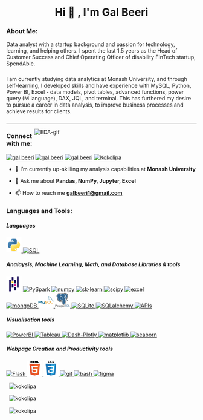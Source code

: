 <h1 align="center">Hi  👋 ,  I'm Gal Beeri</h1>

### About Me:
Data analyst with a startup background and passion for technology, learning, and helping others. I spent the last 1.5 years as the Head of Customer Success and Chief Operating Officer of disability FinTech startup, SpendAble. 
#####
I am currently studying data analytics at Monash University, and through self-learning, I developed skills and have experience with MySQL, Python, Power BI, Excel - data models, pivot tables, advanced functions, power query (M language), DAX, JQL, and terminal. This has furthered my desire to pursue a career in data analysis,  to improve business processes and achieve results for clients.
#####
----
<img align="right" alt="EDA-gif" width="430" src="https://miro.medium.com/v2/1*Owa2rsDG6Rwv1IM_RdsL3A.gif">



<h3 align="left">Connect with me:</h3>
<p align="left">
<a href="https://www.linkedin.com/in/gal-beeri" target="blank"><img align="center" src="https://raw.githubusercontent.com/rahuldkjain/github-profile-readme-generator/master/src/images/icons/Social/linked-in-alt.svg" alt="gal beeri" height="30" width="40" /></a>
<a href="https://stackoverflow.com/users/21672507/gal-beeri" target="blank"><img align="center" src="https://raw.githubusercontent.com/rahuldkjain/github-profile-readme-generator/master/src/images/icons/Social/stack-overflow.svg" alt="gal beeri" height="30" width="40" /></a>
<a href="https://www.kaggle.com/galbeeri" target="blank"><img align="center" src="https://raw.githubusercontent.com/rahuldkjain/github-profile-readme-generator/master/src/images/icons/Social/kaggle.svg" alt="gal beeri" height="30" width="40" /></a>
<a href="https://discord.gg/Kokolipa" target="blank"><img align="center" src="https://raw.githubusercontent.com/rahuldkjain/github-profile-readme-generator/master/src/images/icons/Social/discord.svg" alt="Kokolipa" height="30" width="40" /></a>
</p>

- 🌱 I’m currently up-skilling my analysis capabilities at **Monash University**

- 💬 Ask me about **Pandas, NumPy, Jupyter, Excel**

- 📫 How to reach me **galbeeri1@gmail.com**

<h3 align="left">Languages and Tools:</h3>

##### Languages
<p &nbsp; align="left"> 
    <a href="https://www.python.org" target="_blank" rel="noreferrer"> <img src="https://raw.githubusercontent.com/devicons/devicon/master/icons/python/python-original.svg" alt="python" width="40" height="40"/> </a>
    <a href="https://www.w3schools.com/sql/sql_intro.asp" target="_blank" rel="noreferrer"> <img src="https://encrypted-tbn0.gstatic.com/images?q=tbn:ANd9GcSSGcnD9w4iAUeuaR7Gt-0XDyWK7PwuRrbWWQ&usqp=CAU" alt="SQL" width="40" height="40"/> </a>
</p>

##### Analaysis, Machine Learning, Math, and Database Libraries & tools
<p &nbsp; align="left"> 
    <a href="https://pandas.pydata.org/" target="_blank" rel="noreferrer"> <img src="https://raw.githubusercontent.com/devicons/devicon/2ae2a900d2f041da66e950e4d48052658d850630/icons/pandas/pandas-original.svg" alt="pandas" width="40" height="40"/> </a>
    <a href="https://spark.apache.org/docs/latest/api/python/index.html" target="_blank" rel="noreferrer"> <img src="https://miro.medium.com/v2/1*nPcdyVwgcuEZiEZiRqApug.jpeg" alt="PySpark" width="50" height="40"/> </a>
    <a href="https://numpy.org/" target="_blank" rel="noreferrer"> <img src="https://numpy.org/images/logo.svg" alt="numpy" width="40" height="40"/> </a>
    <a href="https://scikit-learn.org/stable/index.html" target="_blank" rel="noreferrer"> <img src="https://scikit-learn.org/stable/_static/scikit-learn-logo-small.png" alt="sk-learn" width="60" height="40"/> </a>
    <a href="https://scipy.org/" target="_blank" rel="noreferrer"> <img src="https://scipy.org/images/logo.svg" alt="scipy" width="40" height="40"/> </a>
    <a href="https://www.microsoft.com/en-au/microsoft-365/excel" target="_blank" rel="noreferrer"> <img src="https://upload.wikimedia.org/wikipedia/commons/thumb/3/34/Microsoft_Office_Excel_%282019%E2%80%93present%29.svg/1200px-Microsoft_Office_Excel_%282019%E2%80%93present%29.svg.png" alt="excel" width="40" height="40"/> </a>
    <br>
    <a href="https://www.mongodb.com/" target="_blank" rel="noreferrer"> <img src="https://webimages.mongodb.com/_com_assets/cms/kuyjf3vea2hg34taa-horizontal_default_slate_blue.svg?auto=format%252Ccompress" alt="mongoDB" width="40" height="40"/> </a>
    <a href="https://www.mysql.com/" target="_blank" rel="noreferrer"> <img src="https://raw.githubusercontent.com/devicons/devicon/master/icons/mysql/mysql-original-wordmark.svg" alt="mysql" width="40" height="40"/> </a>
    <a href="https://www.postgresql.org" target="_blank" rel="noreferrer"> <img src="https://raw.githubusercontent.com/devicons/devicon/master/icons/postgresql/postgresql-original-wordmark.svg" alt="postgresql" width="40" height="40"/> </a>
    <a href="https://www.sqlite.org/index.html" target="_blank" rel="noreferrer"> <img src="https://www.sqlite.org/images/sqlite370_banner.gif" alt="SQLite" width="60" height="40"/> </a>
    <a href="https://www.sqlalchemy.org/" target="_blank" rel="noreferrer"> <img src="https://www.sqlalchemy.org/img/sqla_logo.png" alt="SQLalchemy" width="80" height="40"/> </a>
    <a href="https://www.prolydian.com/features/application-programming-interface-api" target="_blank" rel="noreferrer"> <img src="https://www.prolydian.com/sites/default/files/2020-12/api.png" alt="APIs" width="40" height="40"/> </a>
</p>

##### Visualisation tools
<p &nbsp; align="left"> 
    <a href="https://powerbi.microsoft.com/en-au/" target="_blank" rel="noreferrer"> <img src="https://encrypted-tbn0.gstatic.com/images?q=tbn:ANd9GcS4hzOS5W2J2PjB4JssJDrmx1b7xFn0yt0uCw&usqp=CAU" alt="PowerBI" width="65" height="40"/> </a>
    <a href="https://www.tableau.com/" target="_blank" rel="noreferrer"> <img src="https://encrypted-tbn0.gstatic.com/images?q=tbn:ANd9GcQRpwbJ2LiaR2NxEDO1PX6OOBJM1UGovi4toQ&usqp=CAU" alt="Tableau" width="85" height="40"/> </a>
    <a href="https://plotly.com/dash/" target="_blank" rel="noreferrer"> <img src="https://miro.medium.com/v2/resize:fit:1200/1*TFyuPnhE9tGKJ7FmJkUnDA.png" alt="Dash-Plotly" width="60" height="45"/> </a>
    <a href="https://matplotlib.org/" target="_blank" rel="noreferrer"> <img src="https://matplotlib.org/_static/logo_light.svg" alt="matplotlib" width="40" height="40"/> </a>
    <a href="https://seaborn.pydata.org/" target="_blank" rel="noreferrer"> <img src="https://seaborn.pydata.org/_images/logo-mark-lightbg.svg" alt="seaborn" width="40" height="40"/> </a> 
</p>

##### Webpage Creation and Productivity tools
<p &nbsp; align="left"> 
    <a href="https://flask.palletsprojects.com/en/2.3.x/" target="_blank" rel="noreferrer"> <img src="https://flask.palletsprojects.com/en/2.3.x/_images/flask-horizontal.png" alt="Flask" width="66" height="40"/> </a>
    <a href="https://www.w3.org/html/" target="_blank" rel="noreferrer"> <img src="https://raw.githubusercontent.com/devicons/devicon/master/icons/html5/html5-original-wordmark.svg" alt="html5" width="40" height="40"/> </a>
    <a href="https://www.w3schools.com/css/" target="_blank" rel="noreferrer"> <img src="https://raw.githubusercontent.com/devicons/devicon/master/icons/css3/css3-original-wordmark.svg" alt="css3" width="40" height="40"/> </a> 
    <a href="https://git-scm.com/" target="_blank" rel="noreferrer"> <img src="https://www.vectorlogo.zone/logos/git-scm/git-scm-icon.svg" alt="git" width="40" height="40"/> </a>
    <a href="https://www.gnu.org/software/bash/" target="_blank" rel="noreferrer"> <img src="https://www.vectorlogo.zone/logos/gnu_bash/gnu_bash-icon.svg" alt="bash" width="40" height="40"/> </a> 
    <a href="https://www.figma.com/" target="_blank" rel="noreferrer"> <img src="https://www.vectorlogo.zone/logos/figma/figma-icon.svg" alt="figma" width="40" height="40"/> </a>
</p>


<p> &nbsp;
    <img align="center" src="https://github-readme-stats.vercel.app/api/top-langs?username=kokolipa&show_icons=true&theme=radical&locale=en&layout=compact" alt="kokolipa" />
</p>

<p> &nbsp;
    <img align="center" src="https://github-readme-streak-stats.herokuapp.com/?user=kokolipa&theme=radical" alt="kokolipa" width="450" />
</p>

<p>  &nbsp;
    <img align="center" src="https://github-readme-stats.vercel.app/api?username=kokolipa&show_icons=true&theme=radical&locale=en" alt="kokolipa" />
</p>


